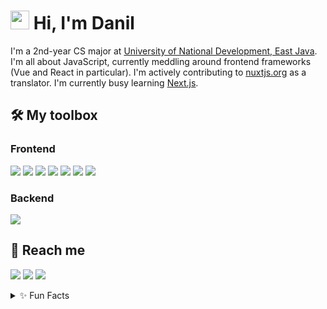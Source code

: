 # <img src="https://raw.githubusercontent.com/MartinHeinz/MartinHeinz/master/wave.gif" width="30px"> Hi, I'm Danil
I'm a 2nd-year CS major at [University of National Development, East Java](https://upnjatim.ac.id). I'm all about JavaScript, currently meddling around frontend frameworks (Vue and React in particular). I'm actively contributing to [nuxtjs.org](https://github.com/nuxt/nuxtjs.org) as a translator. I'm currently busy learning [Next.js](https://nextjs.org).

## 🛠️ My toolbox
### Frontend
![](https://img.shields.io/badge/-HTML-lightgrey?logo=html5&style=flat-square&logoColor=white&color=E34F26)
![](https://img.shields.io/badge/-CSS-lightgrey?logo=html5&style=flat-square&logoColor=white&color=1572B6&labelColor=1572B6)
![](https://img.shields.io/badge/-JavaScript-lightgrey?logo=javascript&style=flat-square&logoColor=333&color=F7DF1E)
![](https://img.shields.io/badge/-Vue-lightgrey?logo=vue.js&style=flat-square&logoColor=white&color=4FC08D)
![](https://img.shields.io/badge/-Nuxt.js-lightgrey?logo=nuxt.js&style=flat-square&logoColor=white&color=00C58E)
![](https://img.shields.io/badge/-React-lightgrey?logo=react&style=flat-square&logoColor=333&color=61DAFB)
![](https://img.shields.io/badge/-Next.js-lightgrey?logo=next.js&style=flat-square&logoColor=white&color=000000)

### Backend
![](https://img.shields.io/badge/-Node.js-lightgrey?logo=node.js&style=flat-square&logoColor=white&color=339933)

<!-- #### Languages
![](https://img.shields.io/badge/-Python-lightgrey?logo=python&style=flat-square&logoColor=white&color=3776AB)
![](https://img.shields.io/badge/-TypeScript-lightgrey?logo=typescript&style=flat-square&logoColor=white&color=007ACC) -->

## 🤙 Reach me
[![](http://img.shields.io/badge/-LinkedIn-lightgrey?logo=linkedin&style=for-the-badge&logoColor=white&color=0077B5)](https://linkedin.com/in/danilhendra)
[![](http://img.shields.io/badge/-Twitter-lightgrey?logo=twitter&style=for-the-badge&logoColor=white&color=1DA1F2)](https://twitter.com/danilhendras)
[![](http://img.shields.io/badge/-mail-lightgrey?logo=gmail&style=for-the-badge&logoColor=white&color=D14836)](mailto:danilhendrasr@gmail.com)

<details>
  <summary>✨ Fun Facts</summary>
  
  
  <a href="https://github.com/danilhendras/danilhendras">
    <img align="center" src="https://github-readme-stats.vercel.app/api/top-langs/?username=danilhendras&layout=compact" />
  </a>
  <a href="https://github.com/danilhendras/danilhendras">
    <img align="center" src="https://github-readme-stats.vercel.app/api?username=danilhendras&show_icons=true&hide=stars" />
  </a>
</details>

<!--
**danilhendras/danilhendras** is a ✨ _special_ ✨ repository because its `README.md` (this file) appears on your GitHub profile.

Here are some ideas to get you started:

- 🔭 I’m currently working on ...
- 🌱 I’m currently learning ...
- 👯 I’m looking to collaborate on ...
- 🤔 I’m looking for help with ...
- 💬 Ask me about ...
- 📫 How to reach me: ...
- 😄 Pronouns: ...
- ⚡ Fun fact: ...
-->
